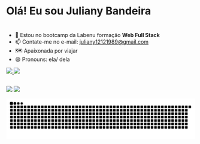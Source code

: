 # Olá! Eu sou Juliany Bandeira <h1>

- 🌱 Estou no bootcamp da Labenu formação **Web Full Stack** 
- 📫 Contate-me no e-mail: juliany12121989@gmail.com
- 🗺️ Apaixonada por viajar
- 😄 Pronouns: ela/ dela

<div>
  <a href="https://github.com/julianybandeira">
  <img height="150em" src="https://github-readme-stats.vercel.app/api?username=julianybandeira&show_icons=true&theme=dracula&include_all_commits=true&count_private=true"/>
  <img height="140em" src="https://github-readme-stats.vercel.app/api/top-langs/?username=julianybandeira&layout=compact&langs_count=7&theme=dracula"/>
</div>
  
##
  
  <div> 
  <a href = "mailto:juliany12121989@gmail.com"><img src="https://img.shields.io/badge/Gmail-D14836?style=for-the-badge&logo=gmail&logoColor=white" target="_blank"></a>
  <a href="https://www.linkedin.com/in/julianybandeira/" target="_blank"><img src="https://img.shields.io/badge/LinkedIn-0077B5?style=for-the-badge&logo=linkedin&logoColor=white" target="_blank"></a> 
    
![Snake animation](https://github.com/julianybandeira/julianybandeira/blob/output/github-contribution-grid-snake.svg)

    
</div>
